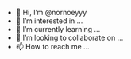 - 👋 Hi, I’m @nornoeyyy
- 👀 I’m interested in ...
- 🌱 I’m currently learning ...
- 💞️ I’m looking to collaborate on ...
- 📫 How to reach me ...

<!---
nornoeyyy/nornoeyyy is a ✨ special ✨ repository because its `README.md` (this file) appears on your GitHub profile.
You can click the Preview link to take a look at your changes.
--->
